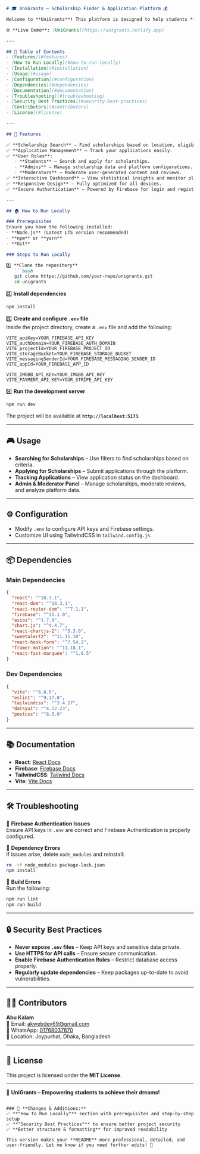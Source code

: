 
```markdown
# 🎓 UniGrants – Scholarship Finder & Application Platform 💰

Welcome to **UniGrants**! This platform is designed to help students **find and apply for scholarships seamlessly**. With an intuitive user interface and powerful tools, **UniGrants** bridges the gap between students and their dreams.  

🌐 **Live Demo**: [UniGrants](https://unigrants.netlify.app)  

---

## 📖 Table of Contents
- [Features](#features)
- [How to Run Locally](#how-to-run-locally)
- [Installation](#installation)
- [Usage](#usage)
- [Configuration](#configuration)
- [Dependencies](#dependencies)
- [Documentation](#documentation)
- [Troubleshooting](#troubleshooting)
- [Security Best Practices](#security-best-practices)
- [Contributors](#contributors)
- [License](#license)

---

## 🚀 Features

✅ **Scholarship Search** – Find scholarships based on location, eligibility, and application fees.  
✅ **Application Management** – Track your applications easily.  
✅ **User Roles**:  
   - **Students** – Search and apply for scholarships.  
   - **Admins** – Manage scholarship data and platform configurations.  
   - **Moderators** – Moderate user-generated content and reviews.  
✅ **Interactive Dashboard** – View statistical insights and monitor platform activities.  
✅ **Responsive Design** – Fully optimized for all devices.  
✅ **Secure Authentication** – Powered by Firebase for login and registration.  

---

## 🏠 How to Run Locally

### Prerequisites
Ensure you have the following installed:
- **Node.js** (Latest LTS version recommended)
- **npm** or **yarn**
- **Git**

### Steps to Run Locally

1️⃣ **Clone the repository**
   ```bash
   git clone https://github.com/your-repo/unigrants.git
   cd unigrants
   ```

2️⃣ **Install dependencies**
   ```bash
   npm install
   ```

3️⃣ **Create and configure `.env` file**  
   Inside the project directory, create a `.env` file and add the following:

   ```env
   VITE_apiKey=YOUR_FIREBASE_API_KEY
   VITE_authDomain=YOUR_FIREBASE_AUTH_DOMAIN
   VITE_projectId=YOUR_FIREBASE_PROJECT_ID
   VITE_storageBucket=YOUR_FIREBASE_STORAGE_BUCKET
   VITE_messagingSenderId=YOUR_FIREBASE_MESSAGING_SENDER_ID
   VITE_appId=YOUR_FIREBASE_APP_ID

   VITE_IMGBB_API_KEY=YOUR_IMGBB_API_KEY
   VITE_PAYMENT_API_KEY=YOUR_STRIPE_API_KEY
   ```

4️⃣ **Run the development server**
   ```bash
   npm run dev
   ```
   The project will be available at **`http://localhost:5173`**.

---

## 🎮 Usage

- **Searching for Scholarships** – Use filters to find scholarships based on criteria.  
- **Applying for Scholarships** – Submit applications through the platform.  
- **Tracking Applications** – View application status on the dashboard.  
- **Admin & Moderator Panel** – Manage scholarships, moderate reviews, and analyze platform data.  

---

## ⚙️ Configuration

- Modify `.env` to configure API keys and Firebase settings.  
- Customize UI using TailwindCSS in `tailwind.config.js`.  

---

## 📦 Dependencies

### Main Dependencies
```json
{
  "react": "^18.3.1",
  "react-dom": "^18.3.1",
  "react-router-dom": "^7.1.1",
  "firebase": "^11.1.0",
  "axios": "^1.7.9",
  "chart.js": "^4.4.7",
  "react-chartjs-2": "^5.3.0",
  "sweetalert2": "^11.15.10",
  "react-hook-form": "^7.54.2",
  "framer-motion": "^11.18.1",
  "react-fast-marquee": "^1.6.5"
}
```

### Dev Dependencies
```json
{
  "vite": "^6.0.5",
  "eslint": "^9.17.0",
  "tailwindcss": "^3.4.17",
  "daisyui": "^4.12.23",
  "postcss": "^8.5.0"
}
```

---

## 📚 Documentation

- **React**: [React Docs](https://reactjs.org/docs/getting-started.html)  
- **Firebase**: [Firebase Docs](https://firebase.google.com/docs)  
- **TailwindCSS**: [Tailwind Docs](https://tailwindcss.com/docs/)  
- **Vite**: [Vite Docs](https://vitejs.dev/guide/)  

---

## 🛠 Troubleshooting

🔹 **Firebase Authentication Issues**  
Ensure API keys in `.env` are correct and Firebase Authentication is properly configured.  

🔹 **Dependency Errors**  
If issues arise, delete `node_modules` and reinstall:  
```bash
rm -rf node_modules package-lock.json
npm install
```

🔹 **Build Errors**  
Run the following:  
```bash
npm run lint
npm run build
```

---

## 🔒 Security Best Practices

- **Never expose `.env` files** – Keep API keys and sensitive data private.  
- **Use HTTPS for API calls** – Ensure secure communication.  
- **Enable Firebase Authentication Rules** – Restrict database access properly.  
- **Regularly update dependencies** – Keep packages up-to-date to avoid vulnerabilities.  

---

## 👨‍💻 Contributors

**Abu Kalam**  
📧 Email: [akwebdev69@gmail.com](mailto:akwebdev69@gmail.com)  
📱 WhatsApp: [01768037870](https://wa.me/8801768037870)  
📍 Location: Joypurhat, Dhaka, Bangladesh  

---

## 📜 License

This project is licensed under the **MIT License**.  

---

🚀 **UniGrants – Empowering students to achieve their dreams!**  
```  

### 🔹 **Changes & Additions:**
✅ **"How to Run Locally"** section with prerequisites and step-by-step setup  
✅ **"Security Best Practices"** to ensure better project security  
✅ **Better structure & formatting** for improved readability  

This version makes your **README** more professional, detailed, and user-friendly. Let me know if you need further edits! 🚀

